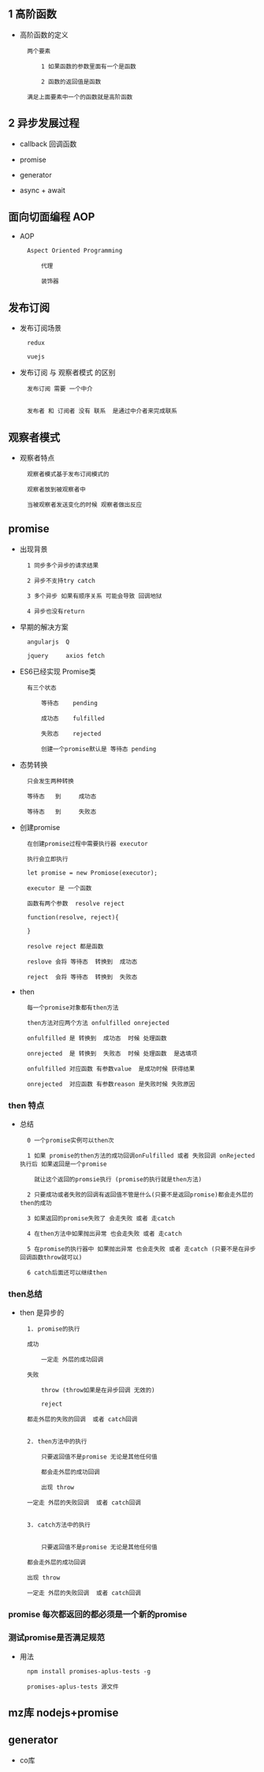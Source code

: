## 1 高阶函数

- 高阶函数的定义

        两个要素
		
            1 如果函数的参数里面有一个是函数
			
            2 函数的返回值是函数
			
        满足上面要素中一个的函数就是高阶函数


## 2 异步发展过程

- callback 回调函数

- promise

- generator

- async + await

## 面向切面编程 AOP

- AOP

    	
		Aspect Oriented Programming
		
			代理
			
			装饰器
			

## 发布订阅

- 发布订阅场景

    	
		redux 
		
		vuejs
		

- 发布订阅 与 观察者模式 的区别

    	
		发布订阅 需要 一个中介
		
		
    	发布者 和 订阅者 没有 联系  是通过中介者来完成联系
		
		

## 观察者模式

- 观察者特点

		
		观察者模式基于发布订阅模式的
    	
		观察者放到被观察者中
    	
		当被观察者发送变化的时候 观察者做出反应
		

## promise

- 出现背景

    	1 同步多个异步的请求结果
		
		2 异步不支持try catch
		
		3 多个异步 如果有顺序关系 可能会导致 回调地狱
		
		4 异步也没有return
		

- 早期的解决方案

		
		angularjs  Q
		
		jquery     axios fetch
		

- ES6已经实现 Promise类

         
		有三个状态
		 
        	等待态    pending
		
        	成功态    fulfilled
		
        	失败态    rejected
			
    		创建一个promise默认是 等待态 pending
			

- 态势转换

    	
		只会发生两种转换
    	
		等待态   到     成功态
    	
		等待态   到     失败态
		

- 创建promise

    	
		在创建promise过程中需要执行器 executor
    	
		执行会立即执行
		
        let promise = new Promiose(executor);
		
        executor 是 一个函数
		
        函数有两个参数  resolve reject
		
        function(resolve, reject){
			
        }
		
        resolve reject 都是函数
		
        reslove 会将 等待态  转换到  成功态
		
        reject  会将 等待态  转换到  失败态
		
		

- then

        
		每一个promise对象都有then方法
		
        then方法对应两个方法 onfulfilled onrejected
		
        onfulfilled 是 转换到  成功态  时候 处理函数
		
        onrejected  是 转换到  失败态  时候 处理函数  是选填项
		
        onfulfilled 对应函数 有参数value  是成功时候 获得结果
		
        onrejected  对应函数 有参数reason 是失败时候 失败原因
		
		

### then 特点

- 总结

		
		0 一个promise实例可以then次
		
		1 如果 promise的then方法的成功回调onFulfilled 或者 失败回调 onRejected 执行后 如果返回是一个promise 
		  
		  就让这个返回的promsie执行 (promise的执行就是then方法)
		  
		2 只要成功或者失败的回调有返回值不管是什么(只要不是返回promise)都会走外层的then的成功
		
		3 如果返回的promise失败了 会走失败 或者 走catch
		
		4 在then方法中如果抛出异常 也会走失败 或者 走catch
		
		5 在promise的执行器中 如果抛出异常 也会走失败 或者 走catch (只要不是在异步回调函数throw就可以)
		
		6 catch后面还可以继续then
		
		


### then总结

- then 是异步的

		1. promise的执行
		
    	成功
		
        	一定走 外层的成功回调
		
    	失败
			
        	throw (throw如果是在异步回调 无效的)
		
        	reject
			
        都走外层的失败的回调  或者 catch回调
		
		
		2. then方法中的执行
		
    		只要返回值不是promise 无论是其他任何值
			
        	都会走外层的成功回调
			
    		出现 throw
			
        一定走 外层的失败回调  或者 catch回调
		
		
		3. catch方法中的执行
		
    		
			只要返回值不是promise 无论是其他任何值
			
        都会走外层的成功回调
		
    	出现 throw
		
        一定走 外层的失败回调  或者 catch回调

### promise 每次都返回的都必须是一个新的promise


### 测试promise是否满足规范

- 用法

		
		npm install promises-aplus-tests -g
		
        promises-aplus-tests 源文件
		

## mz库  nodejs+promise


## generator

- co库

